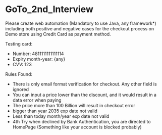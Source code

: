 # GoTo_2nd_Interview

Please create web automation (Mandatory to use Java, any framework*) including both positive and negative cases for the checkout process on Demo store using Credit Card as payment method.

Testing card:
- Number: 4811111111111114
- Expiry month-year: {any}
- CVV: 123

Rules Found:
- There is only email format verification for checkout. Any other field is ignored
- You can input a price lower than the discount, and it would result in a data error when paying
- The price more than 100 Billion will result in checkout error
- bigger than year 2035 exp date not valid
- Less than today month/year exp date not valid
- 4th Try when declined by Bank Authentication, you are directed to HomePage (Something like your account is blocked probably)